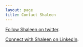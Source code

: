 ```yaml
---
layout: page
title: Contact Shaleen
---
```


<a href="https://twitter.com/shaleentitle">Follow Shaleen on twitter</a>.

<a href="https://www.linkedin.com/in/shaleentitle/">Connect with Shaleen on LinkedIn</a>.       
